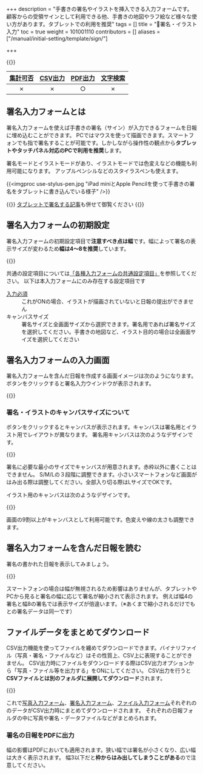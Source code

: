 +++
description = "手書きの署名やイラストを挿入できる入力フォームです。顧客からの受領サインとして利用できる他、手書きの地図やラフ絵など様々な使い方があります。タブレットでの利用を推奨"
tags = []
title = "🧩署名・イラスト入力"
toc = true
weight = 101001110
contributors = []
aliases = ["/manual/initial-setting/template/sign/"]

+++


{{<icatch filename="input-method-pen" msg="直筆サインや 手書きのイラストに" title="署名入力フォーム" fontsize="30px" alice="tablet" >}}

|[集計可否](/docs/manual/analytics/)|[CSV出力](/docs/manual/analytics/csv/)|[PDF出力](/docs/manual/read-report/pdf/)|[文字検索](/docs/manual/read-report/list/)|
|:---:|:---:|:---:|:---:|
|✗|✗|○|✗|

## 署名入力フォームとは

署名入力フォームを使えば手書きの署名（サイン）が入力できるフォームを日報に埋め込むことができます。
PCではマウスを使って描画できます。スマートフォンでも指で署名することが可能です。しかしながら操作性の観点から**タブレットやタッチパネル対応のPCで利用を推奨**します。

署名モードとイラストモードがあり、イラストモードでは色変えなどの機能も利用可能になります。
アップルペンシルなどのスタイラスペンも使えます。

{{<imgproc use-stylus-pen.jpg "iPad miniとApple Pencilを使って手書きの署名をタブレットに書き込んでいる様子" />}}

{{<alice pos="right" icon="tablet">}}
[タブレットで署名する記事](/tips/sign/)も併せて御覧ください
{{</alice>}}

## 署名入力フォームの初期設定

署名入力フォームの初期設定項目で**注意すべき点は幅**です。幅によって署名の表示サイズが変わるため**幅は4〜8を推奨**しています。

{{<appscreen filename="edit-report-template" title="署名入力フォームだけで構成された日報テンプレートを作成しました。この例をもとに入力・出力画面をご紹介していきます"  >}}

共通の設定項目については[「各種入力フォームの共通設定項目」](/docs/manual/initial-setting/template/make/#common_setting)を参照してください。
以下は本入力フォームにのみ存在する設定項目です

<dl>
  <dt><a href="/tips/required/">入力必須</a></dt>
  <dd>これがONの場合、イラストが描画されていないと日報の提出ができません</dd>
  <dt>キャンバスサイズ</dt>
  <dd>署名サイズと全画面サイズから選択できます。署名用であれば署名サイズを選択してください。手書きの地図など、イラスト目的の場合は全画面サイズを選択してください</dd>
</dl>

## 署名入力フォームの入力画面

署名入力フォームを含んだ日報を作成する画面イメージは次のようになります。ボタンをクリックすると署名入力ウインドウが表示されます。

{{<appscreen filename="input" title="日報作成画面。署名ボタンをタップして署名入力ウインドウがポップ表示されます"  >}}

### 署名・イラストのキャンバスサイズについて

ボタンをクリックするとキャンバスが表示されます。キャンバスは署名用とイラスト用でレイアウトが異なります。
署名用キャンバスは次のようなデザインです。

{{<appscreen filename="write-signature" title="署名をスタイラスペンで書く"  >}}

署名に必要な最小のサイズでキャンバスが用意されます。赤枠以外に書くことはできません。
S/M/Lの３段階に調整できます。小さいスマートフォンなど画面がはみ出る際は調整してください。全部入り切る際はLサイズでOKです。

イラスト用のキャンバスは次のようなデザインです。

{{<appscreen filename="draw-stylus-pen" title="イラスト用キャンバスの画面。カラーパレットや線の太さを調整するボタンなどが表示されている"  >}}

画面の9割以上がキャンバスとして利用可能です。色変えや線の太さも調整できます。

## 署名入力フォームを含んだ日報を読む

署名の書かれた日報を表示してみましょう。

{{<appscreen filename="post" title="署名入力フォームを含んだ日報を受信したときの見え方"  >}}

スマートフォンの場合は幅が無視されるため影響はありませんが、タブレットやPCから見ると署名の幅に応じて署名が縮小されて表示されます。
例えば幅4の署名と幅8の署名では表示サイズが倍違います。（※あくまで縮小されるだけでもとの署名データは同一です）

## ファイルデータをまとめてダウンロード

CSV出力機能を使ってファイルを纏めてダウンロードできます。バイナリファイル（写真・署名・ファイルなど）はその性質上、CSV上に表現することができません。
CSV出力時にファイルをダウンロードする際はCSV出力オプションから「写真・ファイル等を出力する」をONにしてください。
CSV出力を行うと**CSVファイルとは別のフォルダに展開してダウンロード**されます。

{{<appscreen filename="download" title="バイナリファイルを一括ダウンロード"  >}}

これで[写真入力フォーム](/docs/manual/initial-setting/template/picture/)、[署名入力フォーム](/docs/manual/initial-setting/template/sign/)、[ファイル入力フォーム](/docs/manual/initial-setting/template/file/)それぞれののデータがCSV出力時にまとめてダウンロードされます。
それぞれの日報フォルダの中に写真や署名・データファイルなどがまとめられます。

### 署名の日報をPDFに出力

幅の影響はPDFにおいても適用されます。狭い幅では署名が小さくなり、広い幅は大きく表示されます。
幅3以下だと**枠からはみ出してしまうことがある**ので注意してください。
